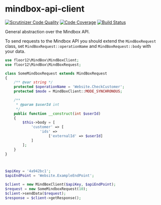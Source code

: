 # mindbox-api-client

[![Scrutinizer Code Quality](https://scrutinizer-ci.com/g/floor12/mindbox-api-client/badges/quality-score.png?b=main)](https://scrutinizer-ci.com/g/floor12/mindbox-api-client/?branch=main)
[![Code Coverage](https://scrutinizer-ci.com/g/floor12/mindbox-api-client/badges/coverage.png?b=main)](https://scrutinizer-ci.com/g/floor12/mindbox-api-client/?branch=main)
[![Build Status](https://scrutinizer-ci.com/g/floor12/mindbox-api-client/badges/build.png?b=main)](https://scrutinizer-ci.com/g/floor12/mindbox-api-client/build-status/main)

General abstraction over the Mindbox API.

To send requests to the Mindbox API you should extend the `MindBoxRequest` class, set `MindBoxRequest::operationName`
and `MindBoxRequest::body` with your data.

```php
use floor12\MindBox\MindBoxClient;
use floor12\MindBox\MindBoxRequest;

class SomeMindboxRequest extends MindBoxRequest
{
    /** @var string */
    protected $operationName = 'Website.CheckCustomer';
    protected $mode = MindBoxClient::MODE_SYNCHRONOUS;

    /**
     * @param $userId int
     */
    public function __construct(int $userId)
    {
        $this->body = [
            'customer' => [
                'ids' =>
                    ['externalId' => $userId]
            ]
        ];
    }
}



$apiKey = '4a942bc1';
$apiEndPoint = 'Website.ExampleEndPoint';

$client = new MindBoxClient($apiKey, $apiEndPoint);
$request = new SomeMindboxRequest(10);
$client->sendData($request);
$response = $client->getResponse();
```